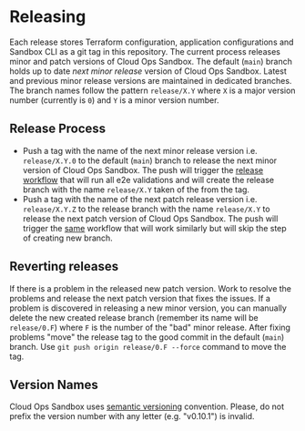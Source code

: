 # Releasing

Each release stores Terraform configuration, application configurations and
Sandbox CLI as a git tag in this repository.
The current process releases minor and patch versions of Cloud Ops Sandbox.
The default (`main`) branch holds up to date _next minor release_ version of
Cloud Ops Sandbox. Latest and previous minor release versions are maintained
in dedicated branches. The branch names follow the pattern `release/X.Y` where
`X` is a major version number (currently is `0`) and `Y` is a minor version
number.

## Release Process

* Push a tag with the name of the next minor release version i.e.
`release/X.Y.0` to the default (`main`) branch to release the next minor
version of Cloud Ops Sandbox.
The push will trigger the [release workflow][1] that will run all e2e
validations and will create the release branch with the name `release/X.Y`
taken of the from the tag.
* Push a tag with the name of the next patch release version i.e.
`release/X.Y.Z` to the release branch with the name `release/X.Y` to release
the next patch version of Cloud Ops Sandbox. The push will trigger the [same][1]
workflow that will work similarly but will skip the step of creating new branch.

## Reverting releases

If there is a problem in the released new patch version. Work to resolve the
problems and release the next patch version that fixes the issues.
If a problem is discovered in releasing a new minor version, you can manually
delete the new created release branch (remember its name will be `release/0.F`)
where `F` is the number of the "bad" minor release. After fixing problems
"move" the release tag to the good commit in the default (`main`) branch. Use
`git push origin release/0.F --force` command to move the tag.

## Version Names

Cloud Ops Sandbox uses [semantic versioning][2] convention. Please, do not
prefix the version number with any letter (e.g. "v0.10.1") is invalid.

[1]: https://github.com/GoogleCloudPlatform/cloud-ops-sandbox/.github/workflows/release.yml
[2]: https://semver.org/
